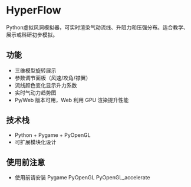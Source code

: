 # HyperFlow
Python虚拟风洞模拟器，可实时渲染气动流线、升阻力和压强分布。适合教学、展示或科研初步模拟。

## 功能
- 三维模型旋转展示
- 参数调节面板（风速/攻角/襟翼）
- 流线颜色变化显示升力系数
- 实时气动力趋势图
- Py/Web 版本可用，Web 利用 GPU 渲染提升性能

## 技术栈
- Python + Pygame + PyOpenGL
- 可扩展模块化设计

## 使用前注意 
- 使用前请安装 Pygame PyOpenGL PyOpenGL_accelerate
